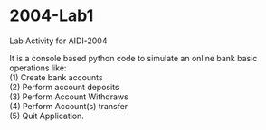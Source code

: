 # 2004-Lab1
Lab Activity for AIDI-2004

It is a console based python code to simulate an online bank basic operations like:
<br>(1) Create bank accounts
<br>(2) Perform account deposits
<br>(3) Perform Account Withdraws
<br>(4) Perform Account(s) transfer
<br>(5) Quit Application.
